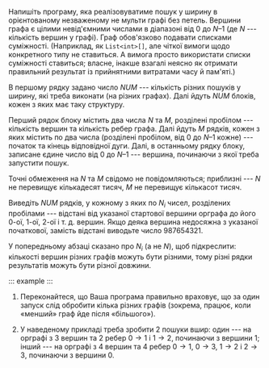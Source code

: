 Напишіть програму, яка реалізовуватиме пошук у ширину в орієнтованому
незваженому не мульти графі без петель. Вершини графа є цілими
невід'ємними числами в діапазоні від 0 до $N–1$ (де $N$ --- кількість
вершин у графі). Граф обов'язково подавати списками суміжності.
(Наприклад, як `List<int>[]`, але чіткої вимоги щодо конкретного типу
не ставиться. А вимога просто використати списки суміжності ставиться;
власне, інакше взагалі неясно як отримати правильний результат із
прийнятними витратами часу й пам'яті.)

В першому рядку задано число $NUM$ --- кількість різних пошуків у
ширину, які треба виконати (на різних графах). Далі йдуть $NUM$ блоків,
кожен з яких має таку структуру.

Перший рядок блоку містить два числа $N$ та $M$, розділені пробілом ---
кількість вершин та кількість ребер графа. Далі йдуть $M$ рядків, кожен
з яких містить по два числа (розділені пробілом, від 0 до $N–1$ кожне)
--- початок та кінець відповідної дуги. Далі, в останньому рядку блоку,
записане єдине число від 0 до $N–1$ --- вершина, починаючи з якої треба
запустити пошук.

Точні обмеження на $N$ та $M$ свідомо не повідомляються; приблизні ---
$N$ не перевищує кількадесят тисяч, $M$ не перевищує кількасот тисяч.

Виведіть $NUM$ рядків, у кожному з яких по $N_i$ чисел, розділених
пробілами --- відстані від указаної стартової вершини орграфа до його
0-ої, 1-ої, 2-ої і т. д. вершин. Якщо деяка вершина недосяжна з указаної
початкової, замість відстані виводьте число 987654321.

У попередньому абзаці сказано про $N_i$ (а не $N$), щоб підкреслити:
кількості вершин різних графів можуть бути різними, тому різні рядки
результатів можуть бути різної довжини.

::: example
:::

1.  Переконайтеся, що Ваша програма правильно враховує, що за один
    запуск слід обробити кілька різних графів (зокрема, працює, коли
    «менший» граф йде після «більшого»).

2.  У наведеному прикладі треба зробити 2 пошуки вшир: один --- на
    орграфі з 3 вершин та 2 ребер $0\to 1$ і $1\to 2$, починаючи з
    вершини 1; інший --- на орграфі з 4 вершин та 4 ребер $0\to 1$,
    $0\to 3$, $1\to 2$ і $2\to 3$, починаючи з вершини 0.
